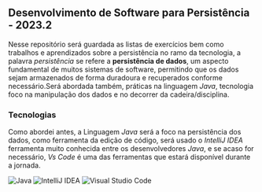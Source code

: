## Desenvolvimento de Software para Persistência - 2023.2
Nesse repositório será guardada as listas de exercícios bem como trabalhos e aprendizados sobre a persistência no ramo da tecnologia, a palavra *persistência* se refere a **persistência de dados**, um aspecto fundamental de muitos sistemas de software, permitindo que os dados sejam armazenados de forma duradoura e recuperados conforme necessário.Será abordada também, práticas na linguagem *Java*, tecnologia foco na manipulação dos dados e no decorrer da cadeira/disciplina.

### Tecnologias
Como abordei antes, a Linguagem *Java* será a foco na persistência dos dados, como ferramenta da edição de código, será usado o *IntelliJ IDEA*
ferramenta muito conhecida entre os desenvolvedores *Java*, e se acaso for necessário, *Vs Code* é uma das ferramentas que estará disponível durante a jornada.

![Java](https://img.shields.io/badge/java-%23ED8B00.svg?style=for-the-badge&logo=openjdk&logoColor=white)
![IntelliJ IDEA](https://img.shields.io/badge/IntelliJIDEA-000000.svg?style=for-the-badge&logo=intellij-idea&logoColor=white)
![Visual Studio Code](https://img.shields.io/badge/Visual%20Studio%20Code-0078d7.svg?style=for-the-badge&logo=visual-studio-code&logoColor=white)